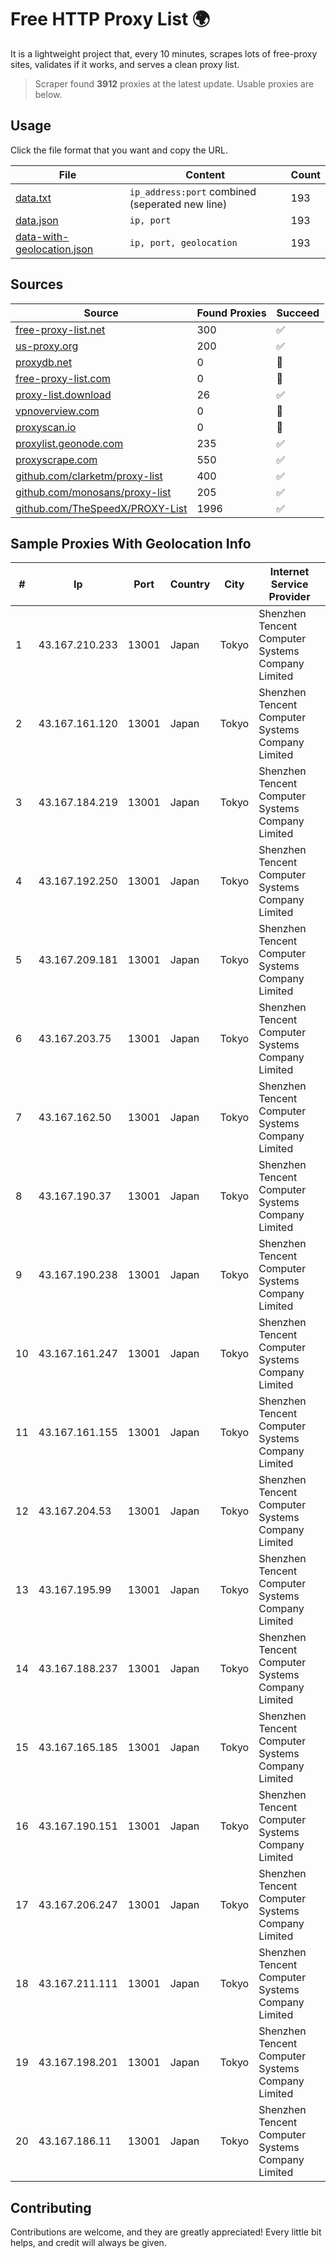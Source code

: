 
# Free HTTP Proxy List 🌍

It is a lightweight project that, every 10 minutes, scrapes lots of free-proxy sites, validates if it works, and serves a clean proxy list.


> Scraper found **3912** proxies at the latest update. Usable proxies are below.

## Usage

Click the file format that you want and copy the URL.


|File|Content|Count|
|----|-------|-----|
|[data.txt](https://raw.githubusercontent.com/themiralay/Proxy-List-World/master/data.txt)|`ip_address:port` combined (seperated new line)|193|
|[data.json](https://raw.githubusercontent.com/themiralay/Proxy-List-World/master/data.json)|`ip, port`|193|
|[data-with-geolocation.json](https://raw.githubusercontent.com/themiralay/Proxy-List-World/master/data-with-geolocation.json)|`ip, port, geolocation`|193|

## Sources

|Source|Found Proxies|Succeed|
|------|-------------|-------|
|[free-proxy-list.net](https://free-proxy-list.net)|300|✅|
|[us-proxy.org](https://www.us-proxy.org)|200|✅|
|[proxydb.net](http://proxydb.net)|0|🚫|
|[free-proxy-list.com](https://free-proxy-list.com/?page=&port=&type%5B%5D=http&type%5B%5D=https&up_time=0&search=Search)|0|🚫|
|[proxy-list.download](https://www.proxy-list.download/HTTP)|26|✅|
|[vpnoverview.com](https://vpnoverview.com/privacy/anonymous-browsing/free-proxy-servers)|0|🚫|
|[proxyscan.io](https://www.proxyscan.io)|0|🚫|
|[proxylist.geonode.com](https://proxylist.geonode.com/api/proxy-list?limit=300&page=1&sort_by=lastChecked&sort_type=desc&protocols=http,https)|235|✅|
|[proxyscrape.com](https://api.proxyscrape.com/v2/?request=displayproxies&protocol=http&timeout=10000&country=all&ssl=all&anonymity=all)|550|✅|
|[github.com/clarketm/proxy-list](https://raw.githubusercontent.com/clarketm/proxy-list/master/proxy-list-raw.txt)|400|✅|
|[github.com/monosans/proxy-list](https://raw.githubusercontent.com/monosans/proxy-list/main/proxies/http.txt)|205|✅|
|[github.com/TheSpeedX/PROXY-List](https://raw.githubusercontent.com/TheSpeedX/PROXY-List/master/http.txt)|1996|✅|


## Sample Proxies With Geolocation Info

|#|Ip|Port|Country|City|Internet Service Provider|
|-|--|----|-------|----|-------------------------|
|1|43.167.210.233|13001|Japan|Tokyo|Shenzhen Tencent Computer Systems Company Limited|
|2|43.167.161.120|13001|Japan|Tokyo|Shenzhen Tencent Computer Systems Company Limited|
|3|43.167.184.219|13001|Japan|Tokyo|Shenzhen Tencent Computer Systems Company Limited|
|4|43.167.192.250|13001|Japan|Tokyo|Shenzhen Tencent Computer Systems Company Limited|
|5|43.167.209.181|13001|Japan|Tokyo|Shenzhen Tencent Computer Systems Company Limited|
|6|43.167.203.75|13001|Japan|Tokyo|Shenzhen Tencent Computer Systems Company Limited|
|7|43.167.162.50|13001|Japan|Tokyo|Shenzhen Tencent Computer Systems Company Limited|
|8|43.167.190.37|13001|Japan|Tokyo|Shenzhen Tencent Computer Systems Company Limited|
|9|43.167.190.238|13001|Japan|Tokyo|Shenzhen Tencent Computer Systems Company Limited|
|10|43.167.161.247|13001|Japan|Tokyo|Shenzhen Tencent Computer Systems Company Limited|
|11|43.167.161.155|13001|Japan|Tokyo|Shenzhen Tencent Computer Systems Company Limited|
|12|43.167.204.53|13001|Japan|Tokyo|Shenzhen Tencent Computer Systems Company Limited|
|13|43.167.195.99|13001|Japan|Tokyo|Shenzhen Tencent Computer Systems Company Limited|
|14|43.167.188.237|13001|Japan|Tokyo|Shenzhen Tencent Computer Systems Company Limited|
|15|43.167.165.185|13001|Japan|Tokyo|Shenzhen Tencent Computer Systems Company Limited|
|16|43.167.190.151|13001|Japan|Tokyo|Shenzhen Tencent Computer Systems Company Limited|
|17|43.167.206.247|13001|Japan|Tokyo|Shenzhen Tencent Computer Systems Company Limited|
|18|43.167.211.111|13001|Japan|Tokyo|Shenzhen Tencent Computer Systems Company Limited|
|19|43.167.198.201|13001|Japan|Tokyo|Shenzhen Tencent Computer Systems Company Limited|
|20|43.167.186.11|13001|Japan|Tokyo|Shenzhen Tencent Computer Systems Company Limited|



## Contributing

Contributions are welcome, and they are greatly appreciated! Every
little bit helps, and credit will always be given.


